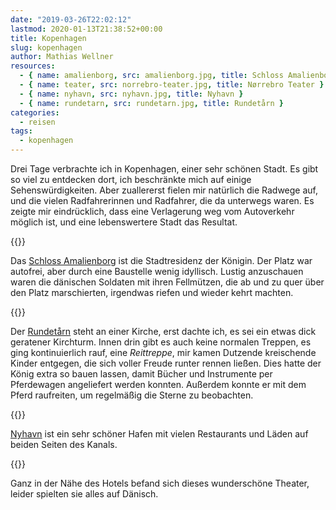 ```yaml
---
date: "2019-03-26T22:02:12"
lastmod: 2020-01-13T21:38:52+00:00
title: Kopenhagen
slug: kopenhagen
author: Mathias Wellner
resources:
  - { name: amalienborg, src: amalienborg.jpg, title: Schloss Amalienborg }
  - { name: teater, src: norrebro-teater.jpg, title: Nørrebro Teater }
  - { name: nyhavn, src: nyhavn.jpg, title: Nyhavn }
  - { name: rundetarn, src: rundetarn.jpg, title: Rundetårn }
categories:
  - reisen
tags:
  - kopenhagen
---
```

Drei Tage verbrachte ich in Kopenhagen, einer sehr schönen Stadt. Es gibt so viel zu entdecken dort, ich beschränkte mich auf einige Sehenswürdigkeiten. Aber zuallererst fielen mir natürlich die Radwege auf, und die vielen Radfahrerinnen und Radfahrer, die da unterwegs waren. Es zeigte mir eindrücklich, dass eine Verlagerung weg vom Autoverkehr möglich ist, und eine lebenswertere Stadt das Resultat. 
<!--more-->

{{<responsive-image name="amalienborg" class="wide">}}

Das [Schloss Amalienborg](https://de.wikipedia.org/wiki/Schloss_Amalienborg) ist die Stadtresidenz der Königin. Der Platz war autofrei, aber durch eine Baustelle wenig idyllisch. Lustig anzuschauen waren die dänischen Soldaten mit ihren Fellmützen, die ab und zu quer über den Platz marschierten, irgendwas riefen und wieder kehrt machten. 

{{<responsive-image name="rundetarn">}}

Der [Rundetårn](https://de.wikipedia.org/wiki/Rundet%C3%A5rn) steht an einer Kirche, erst dachte ich, es sei ein etwas dick geratener Kirchturm. Innen drin gibt es auch keine normalen Treppen, es ging kontinuierlich rauf, eine _Reittreppe_, mir kamen Dutzende kreischende Kinder entgegen, die sich voller Freude runter rennen ließen. Dies hatte der König extra so bauen lassen, damit Bücher und Instrumente per Pferdewagen angeliefert werden konnten. Außerdem konnte er mit dem Pferd raufreiten, um regelmäßig die Sterne zu beobachten. 

{{<responsive-image name="nyhavn">}}

[Nyhavn](https://de.wikipedia.org/wiki/Nyhavn) ist ein sehr schöner Hafen mit vielen Restaurants und Läden auf beiden Seiten des Kanals. 

{{<responsive-image name="teater">}}

Ganz in der Nähe des Hotels befand sich dieses wunderschöne Theater, leider spielten sie alles auf Dänisch. 